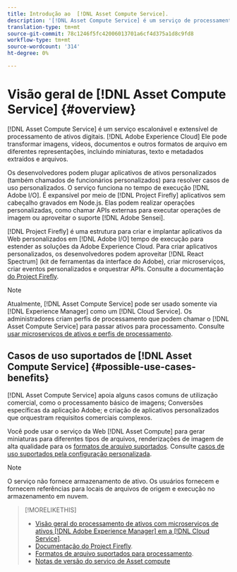 ```yaml
---
title: Introdução ao  [!DNL Asset Compute Service].
description: '[!DNL Asset Compute Service] é um serviço de processamento de ativos nativo na nuvem que reduz a complexidade e melhora a escalabilidade.'
translation-type: tm+mt
source-git-commit: 78c1246f5fc42006013701a6cf4d375a1d8c9fd8
workflow-type: tm+mt
source-wordcount: '314'
ht-degree: 0%

---
```



# Visão geral de [!DNL Asset Compute Service] {#overview}

[!DNL Asset Compute Service] é um serviço escalonável e extensível de processamento de ativos digitais.  [!DNL Adobe Experience Cloud] Ele pode transformar imagens, vídeos, documentos e outros formatos de arquivo em diferentes representações, incluindo miniaturas, texto e metadados extraídos e arquivos.

Os desenvolvedores podem plugar aplicativos de ativos personalizados (também chamados de funcionários personalizados) para resolver casos de uso personalizados. O serviço funciona no tempo de execução [!DNL Adobe I/O]. É expansível por meio de [!DNL Project Firefly] aplicativos sem cabeçalho gravados em Node.js. Elas podem realizar operações personalizadas, como chamar APIs externas para executar operações de imagem ou aproveitar o suporte [!DNL Adobe Sensei].

[!DNL Project Firefly] é uma estrutura para criar e implantar aplicativos da Web personalizados em  [!DNL Adobe I/O] tempo de execução para estender as soluções da Adobe Experience Cloud. Para criar aplicativos personalizados, os desenvolvedores podem aproveitar [!DNL React Spectrum] (kit de ferramentas da interface do Adobe), criar microserviços, criar eventos personalizados e orquestrar APIs. Consulte a documentação [do Project Firefly](https://www.adobe.io/apis/experienceplatform/project-firefly/docs.html).

>[!NOTE]
>
>Atualmente, [!DNL Asset Compute Service] pode ser usado somente via [!DNL Experience Manager] como um [!DNL Cloud Service]. Os administradores criam perfis de processamento que podem chamar o [!DNL Asset Compute Service] para passar ativos para processamento. Consulte [usar microserviços de ativos e perfis de processamento](https://experienceleague.adobe.com/docs/experience-manager-cloud-service/assets/manage/asset-microservices-configure-and-use.html).

## Casos de uso suportados de [!DNL Asset Compute Service] {#possible-use-cases-benefits}

[!DNL Asset Compute Service] apoia alguns casos comuns de utilização comercial, como o processamento básico de imagens; Conversões específicas da aplicação Adobe; e criação de aplicativos personalizados que orquestram requisitos comerciais complexos.

Você pode usar o serviço da Web [!DNL Asset Compute] para gerar miniaturas para diferentes tipos de arquivos, renderizações de imagem de alta qualidade para os [formatos de arquivo suportados](https://experienceleague.adobe.com/docs/experience-manager-cloud-service/assets/file-format-support.html). Consulte [casos de uso suportados pela configuração personalizada](https://experienceleague.adobe.com/docs/experience-manager-cloud-service/assets/manage/asset-microservices-configure-and-use.html).

>[!NOTE]
>
>O serviço não fornece armazenamento de ativo. Os usuários fornecem e fornecem referências para locais de arquivos de origem e execução no armazenamento em nuvem.

<!-- TBD: Should this be mentioned in the docs?

|Asset Compute Service does not do this|Expectations from implementing client|
|---|---|
| Binary uploads or API-based asset ingestion. | Use other methods to ingest assets. |
| Store binaries or any persisted data across processing requests.| Each request is independent so treat it as a standalone request by sharing binary and processing instructions. |
| Store any configurations such as processing rules or settings for a user or an organization's account. | Add processing request to each request/instruction. |
| Direct event handling of asset creation events from storage systems and processing completed notifications, and errors. | Use Adobe I/O Events and other methods. |

-->

>[!MORELIKETHIS]
>
>* [Visão geral do processamento de ativos com microserviços de ativos  [!DNL Adobe Experience Manager] em a [!DNL Cloud Service]](https://experienceleague.adobe.com/docs/experience-manager-cloud-service/assets/asset-microservices-overview.html).
>* [Documentação do Project Firefly](https://www.adobe.io/apis/experienceplatform/project-firefly/docs.html).
>* [Formatos de arquivo suportados para processamento](https://experienceleague.adobe.com/docs/experience-manager-cloud-service/assets/file-format-support.html).
>* [Notas de versão do serviço de Asset compute](release-notes.md)


<!-- **TBD:**
* Clarify the service can only be used within AEM as Cloud Service. The docs provided as context for custom application developers. Not to be used as a standalone service.
  ** and API as that plays a role in custom applications (accepting standard params, invoking Nui itself in the future, etc. (this is an outlook))

* link to aem as cloud service docs on asset ingestion and customization with processing profiles.
-->
